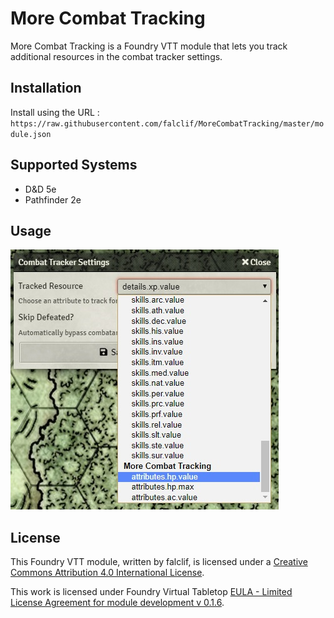 # More Combat Tracking

More Combat Tracking is a Foundry VTT module that lets you track additional resources in the combat tracker settings.

## Installation

Install using the URL : `https://raw.githubusercontent.com/falclif/MoreCombatTracking/master/module.json`

## Supported Systems

- D&D 5e
- Pathfinder 2e

## Usage

![Image of More Combat tracking](./MoreCombatTracking.png)

## License

This Foundry VTT module, written by falclif, is licensed under a [Creative Commons Attribution 4.0 International License](http://creativecommons.org/licenses/by/4.0/).

This work is licensed under Foundry Virtual Tabletop [EULA - Limited License Agreement for module development v 0.1.6](http://foundryvtt.com/pages/license.html).
